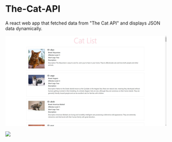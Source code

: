 # The-Cat-API
A react web app that fetched data from "The Cat API" and displays JSON data dynamically.

<img src="TheCatAPI.JPG" width="600">

![](images/filename%20spaces.png)
